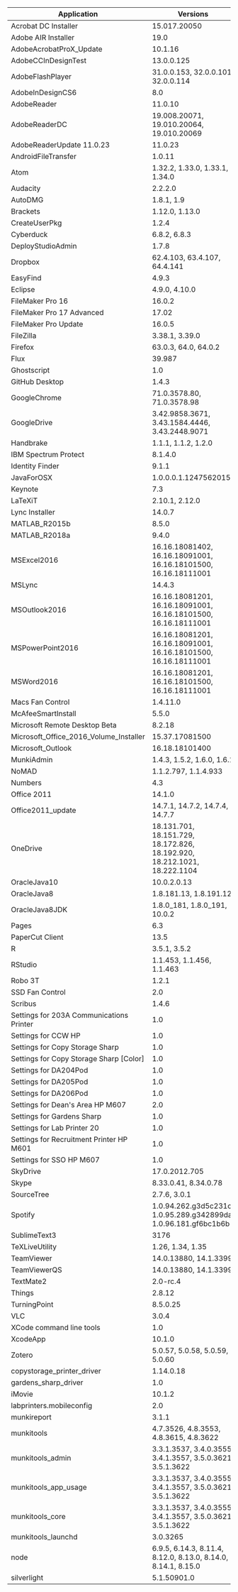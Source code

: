Application | Versions
--- | ---
Acrobat DC Installer | 15.017.20050
Adobe AIR Installer | 19.0
AdobeAcrobatProX_Update | 10.1.16
AdobeCCInDesignTest | 13.0.0.125
AdobeFlashPlayer | 31.0.0.153, 32.0.0.101, 32.0.0.114
AdobeInDesignCS6 | 8.0
AdobeReader | 11.0.10
AdobeReaderDC | 19.008.20071, 19.010.20064, 19.010.20069
AdobeReaderUpdate 11.0.23 | 11.0.23
AndroidFileTransfer | 1.0.11
Atom | 1.32.2, 1.33.0, 1.33.1, 1.34.0
Audacity | 2.2.2.0
AutoDMG | 1.8.1, 1.9
Brackets | 1.12.0, 1.13.0
CreateUserPkg | 1.2.4
Cyberduck | 6.8.2, 6.8.3
DeployStudioAdmin | 1.7.8
Dropbox | 62.4.103, 63.4.107, 64.4.141
EasyFind | 4.9.3
Eclipse | 4.9.0, 4.10.0
FileMaker Pro 16 | 16.0.2
FileMaker Pro 17 Advanced | 17.02
FileMaker Pro Update | 16.0.5
FileZilla | 3.38.1, 3.39.0
Firefox | 63.0.3, 64.0, 64.0.2
Flux | 39.987
Ghostscript | 1.0
GitHub Desktop | 1.4.3
GoogleChrome | 71.0.3578.80, 71.0.3578.98
GoogleDrive | 3.42.9858.3671, 3.43.1584.4446, 3.43.2448.9071
Handbrake | 1.1.1, 1.1.2, 1.2.0
IBM Spectrum Protect | 8.1.4.0
Identity Finder | 9.1.1
JavaForOSX | 1.0.0.0.1.1247562015
Keynote | 7.3
LaTeXiT | 2.10.1, 2.12.0
Lync Installer | 14.0.7
MATLAB_R2015b | 8.5.0
MATLAB_R2018a | 9.4.0
MSExcel2016 | 16.16.18081402, 16.16.18091001, 16.16.18101500, 16.16.18111001
MSLync | 14.4.3
MSOutlook2016 | 16.16.18081201, 16.16.18091001, 16.16.18101500, 16.16.18111001
MSPowerPoint2016 | 16.16.18081201, 16.16.18091001, 16.16.18101500, 16.16.18111001
MSWord2016 | 16.16.18081201, 16.16.18101500, 16.16.18111001
Macs Fan Control | 1.4.11.0
McAfeeSmartInstall | 5.5.0
Microsoft Remote Desktop Beta | 8.2.18
Microsoft_Office_2016_Volume_Installer | 15.37.17081500
Microsoft_Outlook | 16.18.18101400
MunkiAdmin | 1.4.3, 1.5.2, 1.6.0, 1.6.1
NoMAD | 1.1.2.797, 1.1.4.933
Numbers | 4.3
Office 2011 | 14.1.0
Office2011_update | 14.7.1, 14.7.2, 14.7.4, 14.7.7
OneDrive | 18.131.701, 18.151.729, 18.172.826, 18.192.920, 18.212.1021, 18.222.1104
OracleJava10 | 10.0.2.0.13
OracleJava8 | 1.8.181.13, 1.8.191.12
OracleJava8JDK | 1.8.0_181, 1.8.0_191, 10.0.2
Pages | 6.3
PaperCut Client | 13.5
R | 3.5.1, 3.5.2
RStudio | 1.1.453, 1.1.456, 1.1.463
Robo 3T | 1.2.1
SSD Fan Control | 2.0
Scribus | 1.4.6
Settings for 203A Communications Printer | 1.0
Settings for CCW HP | 1.0
Settings for Copy Storage Sharp | 1.0
Settings for Copy Storage Sharp [Color] | 1.0
Settings for DA204Pod | 1.0
Settings for DA205Pod | 1.0
Settings for DA206Pod | 1.0
Settings for Dean's Area HP M607 | 2.0
Settings for Gardens Sharp | 1.0
Settings for Lab Printer 20 | 1.0
Settings for Recruitment Printer HP M601 | 1.0
Settings for SSO HP M607 | 1.0
SkyDrive | 17.0.2012.705
Skype | 8.33.0.41, 8.34.0.78
SourceTree | 2.7.6, 3.0.1
Spotify | 1.0.94.262.g3d5c231c, 1.0.95.289.g342899da, 1.0.96.181.gf6bc1b6b
SublimeText3 | 3176
TeXLiveUtility | 1.26, 1.34, 1.35
TeamViewer | 14.0.13880, 14.1.3399
TeamViewerQS | 14.0.13880, 14.1.3399
TextMate2 | 2.0-rc.4
Things | 2.8.12
TurningPoint | 8.5.0.25
VLC | 3.0.4
XCode command line tools | 1.0
XcodeApp | 10.1.0
Zotero | 5.0.57, 5.0.58, 5.0.59, 5.0.60
copystorage_printer_driver | 1.14.0.18
gardens_sharp_driver | 1.0
iMovie | 10.1.2
labprinters.mobileconfig | 2.0
munkireport | 3.1.1
munkitools | 4.7.3526, 4.8.3553, 4.8.3615, 4.8.3622
munkitools_admin | 3.3.1.3537, 3.4.0.3555, 3.4.1.3557, 3.5.0.3621, 3.5.1.3622
munkitools_app_usage | 3.3.1.3537, 3.4.0.3555, 3.4.1.3557, 3.5.0.3621, 3.5.1.3622
munkitools_core | 3.3.1.3537, 3.4.0.3555, 3.4.1.3557, 3.5.0.3621, 3.5.1.3622
munkitools_launchd | 3.0.3265
node | 6.9.5, 6.14.3, 8.11.4, 8.12.0, 8.13.0, 8.14.0, 8.14.1, 8.15.0
silverlight | 5.1.50901.0